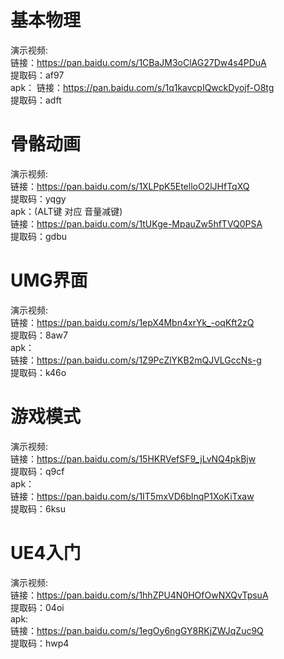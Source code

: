# 基本物理  
演示视频:  
    链接：https://pan.baidu.com/s/1CBaJM3oClAG27Dw4s4PDuA  
    提取码：af97  
apk：
    链接：https://pan.baidu.com/s/1q1kavcpIQwckDyojf-O8tg  
    提取码：adft  
  

# 骨骼动画  
演示视频:  
    链接：https://pan.baidu.com/s/1XLPpK5EtelloO2lJHfTqXQ  
    提取码：yqgy  
apk：(ALT键 对应 音量减键)  
    链接：https://pan.baidu.com/s/1tUKge-MpauZw5hfTVQ0PSA  
    提取码：gdbu  
  
# UMG界面  
演示视频:  
    链接：https://pan.baidu.com/s/1epX4Mbn4xrYk_-oqKft2zQ  
    提取码：8aw7  
apk：  
    链接：https://pan.baidu.com/s/1Z9PcZlYKB2mQJVLGccNs-g  
    提取码：k46o  
  
# 游戏模式  
演示视频:  
    链接：https://pan.baidu.com/s/15HKRVefSF9_jLvNQ4pkBjw  
    提取码：q9cf  
apk：  
链接：https://pan.baidu.com/s/1IT5mxVD6blnqP1XoKiTxaw  
提取码：6ksu  
  
# UE4入门  
演示视频:  
    链接：https://pan.baidu.com/s/1hhZPU4N0HOfOwNXQvTpsuA  
    提取码：04oi  
apk:  
    链接：https://pan.baidu.com/s/1egOy6ngGY8RKjZWJqZuc9Q  
    提取码：hwp4  
